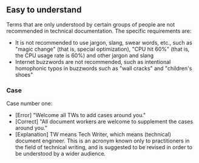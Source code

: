## Easy to understand

Terms that are only understood by certain groups of people are not recommended in technical documentation. The specific requirements are:

- It is not recommended to use jargon, slang, swear words, etc., such as "magic change" (that is, special optimization), "CPU hit 60%" (that is, the CPU usage rate is 60%) and other jargon and slang
- Internet buzzwords are not recommended, such as intentional homophonic typos in buzzwords such as "wall cracks" and "children's shoes"

### Case

Case number one:

- [Error] "Welcome all TWs to add cases around you."
- [Correct] "All document workers are welcome to supplement the cases around you."
- [Explanation] TW means Tech Writer, which means (technical) document engineer. This is an acronym known only to practitioners in the field of technical writing, and is suggested to be revised in order to be understood by a wider audience.
